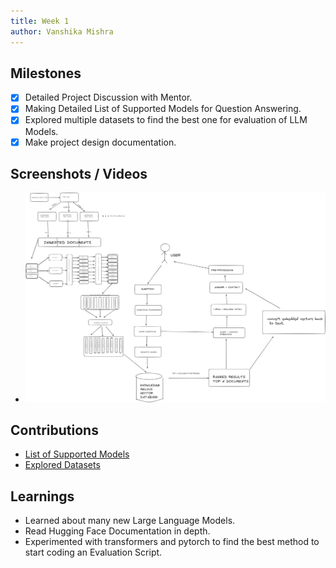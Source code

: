 ```yaml
---
title: Week 1
author: Vanshika Mishra
---
```


## Milestones
- [x] Detailed Project Discussion with Mentor.
- [x] Making Detailed List of Supported Models for Question Answering.
- [x] Explored multiple datasets to find the best one for evaluation of LLM Models.
- [x] Make project design documentation. 

## Screenshots / Videos 
- ![Project Design](../Assets/Document_QA.jpg)

## Contributions
- [List of Supported Models](https://github.com/vanshika230/C4GT/blob/main/Data/supported_models%20(1).xlsx)
- [Explored Datasets](https://drive.google.com/drive/folders/19DlVyZLz8iClaoVqUyldW7TI7IOTcSTn?usp=sharing)

## Learnings
- Learned about many new Large Language Models.
- Read Hugging Face Documentation in depth.
- Experimented with transformers and pytorch to find the best method to start coding an Evaluation Script. 